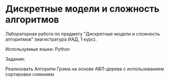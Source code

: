 # Дискретные модели и сложность алгоритмов

Лабораторная работа по предмету "Дискретные модели и сложность алгоритмов" (магистратура ИАД, 1 курс).

Используемые языки: Python

Задание:

Реализовать Алгоритм Грэма на основе АВЛ-дерева с использованием сортировки слиянием
